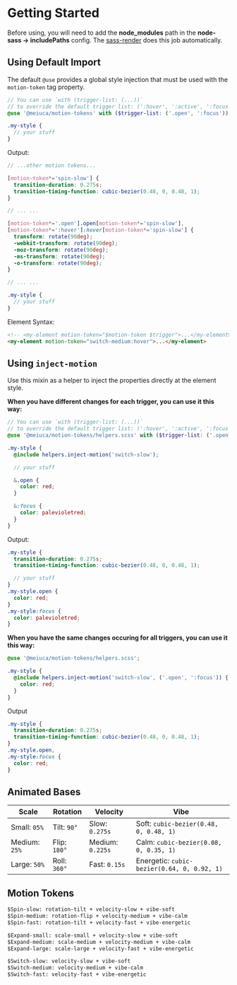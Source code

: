 # Getting Started

Before using, you will need to add the **node_modules** path in the **node-sass -> includePaths**
config. The [sass-render](https://github.com/Meiuca/sass-render) does this job automatically.

## Using Default Import

The default `@use` provides a global style injection that must be used with the `motion-token` tag
property.

```scss
// You can use `with (trigger-list: (...))`
// to override the default trigger list: (':hover', ':active', ':focus')
@use '@meiuca/motion-tokens' with ($trigger-list: ('.open', ':focus'));

.my-style {
  // your stuff
}
```

Output:

```scss
// ...other motion tokens...

[motion-token*='spin-slow'] {
  transition-duration: 0.275s;
  transition-timing-function: cubic-bezier(0.48, 0, 0.48, 1);
}

// ... ...

[motion-token*='.open'].open[motion-token*='spin-slow'],
[motion-token*=':hover']:hover[motion-token*='spin-slow'] {
  transform: rotate(90deg);
  -webkit-transform: rotate(90deg);
  -moz-transform: rotate(90deg);
  -ms-transform: rotate(90deg);
  -o-transform: rotate(90deg);
}

// ... ...

.my-style {
  // your stuff
}
```

Element Syntax:

```html
<!-- <my-element motion-token="$motion-token $trigger">...</my-element> -->
<my-element motion-token="switch-medium:hover">...</my-element>
```

## Using `inject-motion`

Use this mixin as a helper to inject the properties directly at the element style.

**When you have different changes for each trigger, you can use it this way:**

```scss
// You can use `with (trigger-list: (...))`
// to override the default trigger list: (':hover', ':active', ':focus')
@use '@meiuca/motion-tokens/helpers.scss' with ($trigger-list: ('.open', ':focus'));

.my-style {
  @include helpers.inject-motion('switch-slow');

  // your stuff

  &.open {
    color: red;
  }

  &:focus {
    color: palevioletred;
  }
}
```

Output:

```scss
.my-style {
  transition-duration: 0.275s;
  transition-timing-function: cubic-bezier(0.48, 0, 0.48, 1);

  // your stuff
}
.my-style.open {
  color: red;
}
.my-style:focus {
  color: palevioletred;
}
```

**When you have the same changes occuring for all triggers, you can use it this way:**

```scss
@use '@meiuca/motion-tokens/helpers.scss';

.my-style {
  @include helpers.inject-motion('switch-slow', ('.open', ':focus')) {
    color: red;
  }
}
```

Output

```scss
.my-style {
  transition-duration: 0.275s;
  transition-timing-function: cubic-bezier(0.48, 0, 0.48, 1);
}
.my-style.open,
.my-style:focus {
  color: red;
}
```

## Animated Bases

| Scale         | Rotation     | Velocity         | Vibe                                        |
| ------------- | ------------ | ---------------- | ------------------------------------------- |
| Small: `05%`  | Tilt: `90°`  | Slow: `0.275s`   | Soft: `cubic-bezier(0.48, 0, 0.48, 1)`      |
| Medium: `25%` | Flip: `180°` | Medium: `0.225s` | Calm: `cubic-bezier(0.08, 0, 0.35, 1)`      |
| Large: `50%`  | Roll: `360°` | Fast: `0.15s`    | Energetic: `cubic-bezier(0.64, 0, 0.92, 1)` |

## Motion Tokens

```txt
$Spin-slow: rotation-tilt + velocity-slow + vibe-soft
$Spin-medium: rotation-flip + velocity-medium + vibe-calm
$Spin-fast: rotation-tilt + velocity-fast + vibe-energetic

$Expand-small: scale-small + velocity-slow + vibe-soft
$Expand-medium: scale-medium + velocity-medium + vibe-calm
$Expand-large: scale-large + velocity-fast + vibe-energetic

$Switch-slow: velocity-slow + vibe-soft
$Switch-medium: velocity-medium + vibe-calm
$Switch-fast: velocity-fast + vibe-energetic
```

